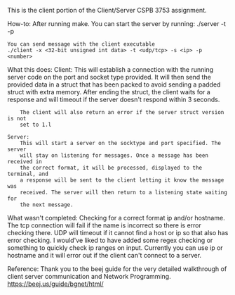 This is the client portion of the Client/Server CSPB 3753 assignment.

How-to: 
    After running make. You can start the server by running: 
    ./server -t <socktype> -p <number>

    You can send message with the client executable
    ./client -x <32-bit unsigned int data> -t <udp/tcp> -s <ip> -p <number>

What this does:
    Client:
        This will establish a connection with the running server code on the port 
        and socket type provided. It will then send the provided data in a struct
        that has been packed to avoid sending a padded struct with extra memory.
        After ending the struct, the client waits for a response and will timeout
        if the server doesn't respond within 3 seconds. 

        The client will also return an error if the server struct version is not
        set to 1.l
    
    Server: 
        This will start a server on the socktype and port specified. The server
        will stay on listening for messages. Once a message has been received in
        the correct format, it will be processed, displayed to the terminal, and
        a response will be sent to the client letting it know the message was 
        received. The server will then return to a listening state waiting for
        the next message. 


What wasn't completed:
    Checking for a correct format ip and/or hostname. The tcp connection will fail 
    if the name is incorrect so there is error checking there. UDP will timeout if
    it cannot find a host or ip so that also has error checking. I would've liked
    to have added some regex checking or something to quickly check ip ranges on 
    input. Currently you can use ip or hostname and it will error out if the 
    client can't connect to a server.

Reference:
    Thank you to the beej guide for the very detailed walkthrough of 
    client server communication and Network Programming.
    https://beej.us/guide/bgnet/html/
